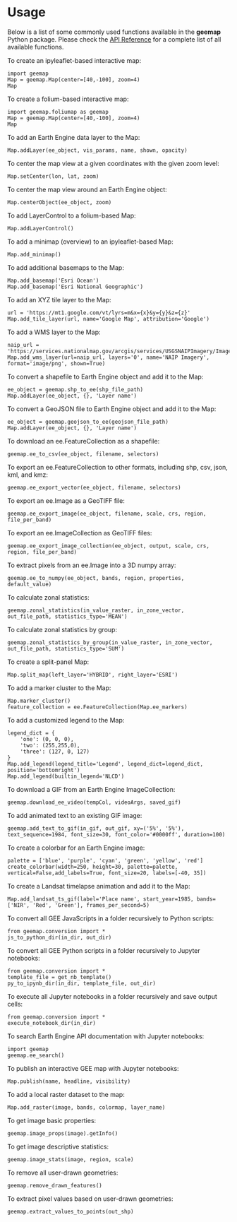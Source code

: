 # Usage

Below is a list of some commonly used functions available in the **geemap** Python package. Please check the [API Reference](https://geemap.org/geemap) for a complete list of all available functions.

To create an ipyleaflet-based interactive map:

    import geemap
    Map = geemap.Map(center=[40,-100], zoom=4)
    Map

To create a folium-based interactive map:

    import geemap.foliumap as geemap
    Map = geemap.Map(center=[40,-100], zoom=4)
    Map

To add an Earth Engine data layer to the Map:

    Map.addLayer(ee_object, vis_params, name, shown, opacity)

To center the map view at a given coordinates with the given zoom level:

    Map.setCenter(lon, lat, zoom)

To center the map view around an Earth Engine object:

    Map.centerObject(ee_object, zoom)

To add LayerControl to a folium-based Map:

    Map.addLayerControl()

To add a minimap (overview) to an ipyleaflet-based Map:

    Map.add_minimap()

To add additional basemaps to the Map:

    Map.add_basemap('Esri Ocean')
    Map.add_basemap('Esri National Geographic')

To add an XYZ tile layer to the Map:

    url = 'https://mt1.google.com/vt/lyrs=m&x={x}&y={y}&z={z}'
    Map.add_tile_layer(url, name='Google Map', attribution='Google')

To add a WMS layer to the Map:

    naip_url = 'https://services.nationalmap.gov/arcgis/services/USGSNAIPImagery/ImageServer/WMSServer?'
    Map.add_wms_layer(url=naip_url, layers='0', name='NAIP Imagery', format='image/png', shown=True)

To convert a shapefile to Earth Engine object and add it to the Map:

    ee_object = geemap.shp_to_ee(shp_file_path)
    Map.addLayer(ee_object, {}, 'Layer name')

To convert a GeoJSON file to Earth Engine object and add it to the Map:

    ee_object = geemap.geojson_to_ee(geojson_file_path)
    Map.addLayer(ee_object, {}, 'Layer name')

To download an ee.FeatureCollection as a shapefile:

    geemap.ee_to_csv(ee_object, filename, selectors)

To export an ee.FeatureCollection to other formats, including shp, csv,
json, kml, and kmz:

    geemap.ee_export_vector(ee_object, filename, selectors)

To export an ee.Image as a GeoTIFF file:

    geemap.ee_export_image(ee_object, filename, scale, crs, region, file_per_band)

To export an ee.ImageCollection as GeoTIFF files:

    geemap.ee_export_image_collection(ee_object, output, scale, crs, region, file_per_band)

To extract pixels from an ee.Image into a 3D numpy array:

    geemap.ee_to_numpy(ee_object, bands, region, properties, default_value)

To calculate zonal statistics:

    geemap.zonal_statistics(in_value_raster, in_zone_vector, out_file_path, statistics_type='MEAN')

To calculate zonal statistics by group:

    geemap.zonal_statistics_by_group(in_value_raster, in_zone_vector, out_file_path, statistics_type='SUM')

To create a split-panel Map:

    Map.split_map(left_layer='HYBRID', right_layer='ESRI')

To add a marker cluster to the Map:

    Map.marker_cluster()
    feature_collection = ee.FeatureCollection(Map.ee_markers)

To add a customized legend to the Map:

    legend_dict = {
        'one': (0, 0, 0),
        'two': (255,255,0),
        'three': (127, 0, 127)
    }
    Map.add_legend(legend_title='Legend', legend_dict=legend_dict, position='bottomright')
    Map.add_legend(builtin_legend='NLCD')

To download a GIF from an Earth Engine ImageCollection:

    geemap.download_ee_video(tempCol, videoArgs, saved_gif)

To add animated text to an existing GIF image:

    geemap.add_text_to_gif(in_gif, out_gif, xy=('5%', '5%'), text_sequence=1984, font_size=30, font_color='#0000ff', duration=100)

To create a colorbar for an Earth Engine image:

    palette = ['blue', 'purple', 'cyan', 'green', 'yellow', 'red']
    create_colorbar(width=250, height=30, palette=palette, vertical=False,add_labels=True, font_size=20, labels=[-40, 35])

To create a Landsat timelapse animation and add it to the Map:

    Map.add_landsat_ts_gif(label='Place name', start_year=1985, bands=['NIR', 'Red', 'Green'], frames_per_second=5)

To convert all GEE JavaScripts in a folder recursively to Python
scripts:

    from geemap.conversion import *
    js_to_python_dir(in_dir, out_dir)

To convert all GEE Python scripts in a folder recursively to Jupyter
notebooks:

    from geemap.conversion import *
    template_file = get_nb_template()
    py_to_ipynb_dir(in_dir, template_file, out_dir)

To execute all Jupyter notebooks in a folder recursively and save output
cells:

    from geemap.conversion import *
    execute_notebook_dir(in_dir)

To search Earth Engine API documentation with Jupyter notebooks:

    import geemap
    geemap.ee_search()

To publish an interactive GEE map with Jupyter notebooks:

    Map.publish(name, headline, visibility)

To add a local raster dataset to the map:

    Map.add_raster(image, bands, colormap, layer_name)

To get image basic properties:

    geemap.image_props(image).getInfo()

To get image descriptive statistics:

    geemap.image_stats(image, region, scale)

To remove all user-drawn geometries:

    geemap.remove_drawn_features()

To extract pixel values based on user-drawn geometries:

    geemap.extract_values_to_points(out_shp)
